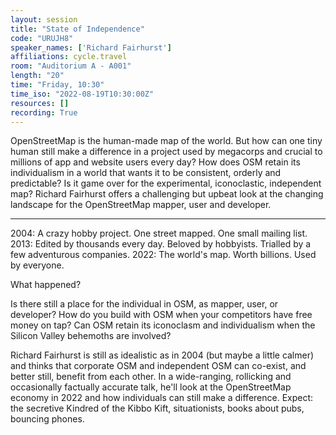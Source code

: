 ```yaml
---
layout: session
title: "State of Independence"
code: "URUJH8"
speaker_names: ['Richard Fairhurst']
affiliations: cycle.travel
room: "Auditorium A - A001"
length: "20"
time: "Friday, 10:30"
time_iso: "2022-08-19T10:30:00Z"
resources: []
recording: True
---
```


OpenStreetMap is the human-made map of the world. But how can one tiny human still make a difference in a project used by megacorps and crucial to millions of app and website users every day? How does OSM retain its individualism in a world that wants it to be consistent, orderly and predictable? Is it game over for the experimental, iconoclastic, independent map? Richard Fairhurst offers a challenging but upbeat look at the changing landscape for the OpenStreetMap mapper, user and developer.

<hr>

2004: A crazy hobby project. One street mapped. One small mailing list.
2013: Edited by thousands every day. Beloved by hobbyists. Trialled by a few adventurous companies.
2022: The world's map. Worth billions. Used by everyone.

What happened?

Is there still a place for the individual in OSM, as mapper, user, or developer? How do you build with OSM when your competitors have free money on tap? Can OSM retain its iconoclasm and individualism when the Silicon Valley behemoths are involved?

Richard Fairhurst is still as idealistic as in 2004 (but maybe a little calmer) and thinks that corporate OSM and independent OSM can co-exist, and better still, benefit from each other. In a wide-ranging, rollicking and occasionally factually accurate talk, he'll look at the OpenStreetMap economy in 2022 and how individuals can still make a difference. Expect: the secretive Kindred of the Kibbo Kift, situationists, books about pubs, bouncing phones.


